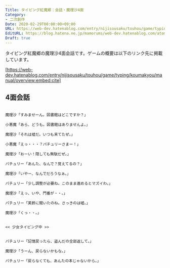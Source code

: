 ```yaml
---
Title: タイピング紅魔郷：会話・魔理沙4面
Category:
- 二次創作
Date: 2020-02-29T00:00:00+09:00
URL: https://web-dev.hatenablog.com/entry/nijisousaku/touhou/game/typing/koumakyou/script/marisa4
EditURL: https://blog.hatena.ne.jp/mamorums/web-dev.hatenablog.com/atom/entry/26006613526241815
Draft: true
---
```


タイピング紅魔郷の魔理沙4面会話です。ゲームの概要は以下のリンク先に掲載しています。

[https://web-dev.hatenablog.com/entry/nijisousaku/touhou/game/typing/koumakyou/manual/overview:embed:cite]


## 4面会話
```
 
魔理沙「すみませーん。図書館はどこですか？」

小悪魔「あら、どうも。図書館はありませんよ。」

魔理沙「それは嘘だ。いつも来てたぜ。」

小悪魔「えっ・・・？パチュリーさまー！」

魔理沙「おーい！隠しても無駄だぜ。」

パチュリー「あんた、なんで？覚えてるの？」

魔理沙「いやー、なんでだろうなぁ。」

パチュリー「少し調整が必要ね。このまま進めるとマズイわ。」

魔理沙「えっ、いや、門番が・・。」

パチュリー「美鈴に聞いたのね。さっきのは嘘。」

魔理沙「くっ・・。」


<< 少女タイピング中 >>


パチュリー「記憶戻ったら、盗んだの全部返して。」

魔理沙「うーん、戻らないかもな。」

パチュリー「戻らなくても、あんたの本じゃないから。」
 
```
